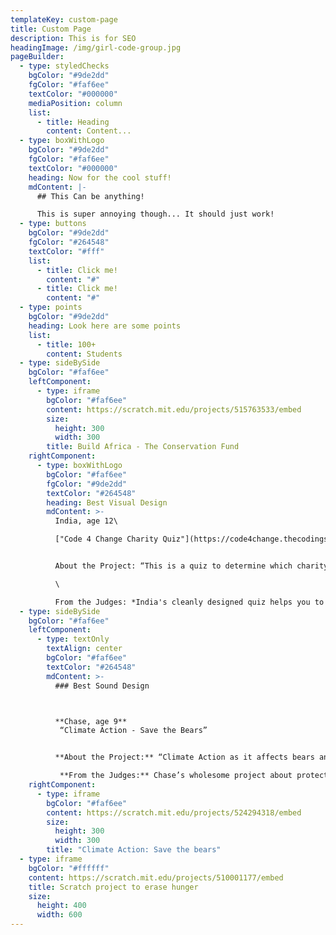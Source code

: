 ```yaml
---
templateKey: custom-page
title: Custom Page
description: This is for SEO
headingImage: /img/girl-code-group.jpg
pageBuilder:
  - type: styledChecks
    bgColor: "#9de2dd"
    fgColor: "#faf6ee"
    textColor: "#000000"
    mediaPosition: column
    list:
      - title: Heading
        content: Content...
  - type: boxWithLogo
    bgColor: "#9de2dd"
    fgColor: "#faf6ee"
    textColor: "#000000"
    heading: Now for the cool stuff!
    mdContent: |-
      ## This Can be anything!

      This is super annoying though... It should just work!
  - type: buttons
    bgColor: "#9de2dd"
    fgColor: "#264548"
    textColor: "#fff"
    list:
      - title: Click me!
        content: "#"
      - title: Click me!
        content: "#"
  - type: points
    bgColor: "#9de2dd"
    heading: Look here are some points
    list:
      - title: 100+
        content: Students
  - type: sideBySide
    bgColor: "#faf6ee"
    leftComponent:
      - type: iframe
        bgColor: "#faf6ee"
        content: https://scratch.mit.edu/projects/515763533/embed
        size:
          height: 300
          width: 300
        title: Build Africa - The Conservation Fund
    rightComponent:
      - type: boxWithLogo
        bgColor: "#faf6ee"
        fgColor: "#9de2dd"
        textColor: "#264548"
        heading: Best Visual Design
        mdContent: >-
          India, age 12\

          ["Code 4 Change Charity Quiz"](https://code4change.thecodingspace.com/1620445272119)


          About the Project: “This is a quiz to determine which charity to donate to based on how you answer the questions.”\

          \

          From the Judges: *India's cleanly designed quiz helps you to find the best charities for helping with the causes you care about most. We were impressed by how clean the design of the project was overall, as well as her use of the UN Sustainable Goal icons. Making a project in Scratch that looks this good isn't easy, and India clearly didn't cut any corners!*
  - type: sideBySide
    bgColor: "#faf6ee"
    leftComponent:
      - type: textOnly
        textAlign: center
        bgColor: "#faf6ee"
        textColor: "#264548"
        mdContent: >-
          ### Best Sound Design



          **Chase, age 9**
           “Climate Action - Save the Bears”


          **About the Project:** “Climate Action as it affects bears and our planet.”

           **From the Judges:** Chase’s wholesome project about protecting wildlife from pollution is bursting with character. His voice recordings give the project a sense of urgency and humor which help to communicate his important message. The project also ends with a wonderful song composed entirely in Scratch - impressive!
    rightComponent:
      - type: iframe
        bgColor: "#faf6ee"
        content: https://scratch.mit.edu/projects/524294318/embed
        size:
          height: 300
          width: 300
        title: "Climate Action: Save the bears"
  - type: iframe
    bgColor: "#ffffff"
    content: https://scratch.mit.edu/projects/510001177/embed
    title: Scratch project to erase hunger
    size:
      height: 400
      width: 600
---
```

